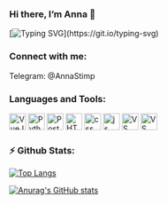 <h3>Hi there, I’m Anna 👋</h3>

[![Typing SVG](https://readme-typing-svg.herokuapp.com?font=&size=30&duration=4000&color=DA69AC&vCenter=true&width=800&height=50&lines=%F0%9F%94%AD+I'm+a+professional+Frontend+Web+Developer+and+beginner+Data+Analyst!)](https://git.io/typing-svg)

<h3 margin="0 0 5px 0">Connect with me:</h3>
<p>Telegram: @AnnaStimp</p>

<h3 margin="10px 0 5px 0">Languages and Tools:</h3>
<div>
        <a href="https://vuejs.org/index.html"><img width="30px" height="30px" src="https://upload.wikimedia.org/wikipedia/commons/thumb/9/95/Vue.js_Logo_2.svg/2367px-Vue.js_Logo_2.svg.png" alt="VueJs"></a>
        <a href="https://www.python.org/community/logos/"><img width="30px" height="30px" src="https://upload.wikimedia.org/wikipedia/commons/thumb/c/c3/Python-logo-notext.svg/2048px-Python-logo-notext.svg.png" alt="Python"></a>
  <a href="https://www.postgresql.org/"><img width="30px" height="30px" src="https://upload.wikimedia.org/wikipedia/commons/thumb/2/29/Postgresql_elephant.svg/640px-Postgresql_elephant.svg.png" alt="PostgreeSQL"></a>
  <img width="30px" height="30px" src="https://www.w3.org/html/logo/downloads/HTML5_Badge_512.png" alt="HTML">
        <img width="30px" height="30px" src="https://upload.wikimedia.org/wikipedia/commons/thumb/6/62/CSS3_logo.svg/800px-CSS3_logo.svg.png" alt="css">
        <img width="30px" height="30px" src="https://cdn.worldvectorlogo.com/logos/javascript-1.svg" alt="js">
        <a href="https://code.visualstudio.com/"><img width="30px" height="30px" src="https://seeklogo.com/images/V/visual-studio-code-logo-284BC24C39-seeklogo.com.png" alt="VS Code"></a>
        <a href="https://ubuntu.com/"><img width="30px" height="30px" src="https://upload.wikimedia.org/wikipedia/commons/thumb/a/ab/Logo-ubuntu_cof-orange-hex.svg/1200px-Logo-ubuntu_cof-orange-hex.svg.png" alt="VS Code"></a>
    </div>

<h3 margin="10px 0 5px 0">⚡ Github Stats:</h3>

[![Top Langs](https://github-readme-stats.vercel.app/api/top-langs/?username=AnnaStimp&layout=compact&theme=omni&hide=scss,css)](https://github.com/anuraghazra/github-readme-stats)

[![Anurag's GitHub stats](https://github-readme-stats.vercel.app/api?username=AnnaStimp&theme=omni)](https://github.com/anuraghazra/github-readme-stats)

<!--
**AnnaStimp/AnnaStimp** is a ✨ _special_ ✨ repository because its `README.md` (this file) appears on your GitHub profile.

Here are some ideas to get you started:

- 🔭 I’m currently working on ...
- 🌱 I’m currently learning ...
- 👯 I’m looking to collaborate on ...
- 🤔 I’m looking for help with ...
- 💬 Ask me about ...
- 📫 How to reach me: ...
- 😄 Pronouns: ...
- ⚡ Fun fact: ...
-->
